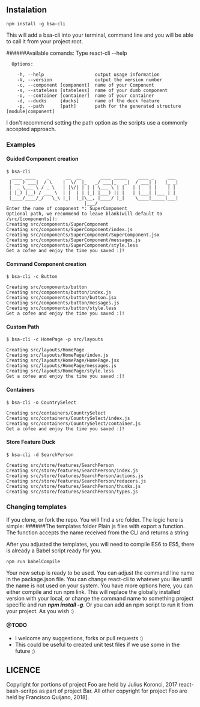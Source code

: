 ## Instalation
```
npm install -g bsa-cli
```

This will add a bsa-cli into your terminal, command line and you will be able to call it from your project root.
 
######Available comands:
Type react-cli --help

```
  Options:

    -h, --help                   output usage information
    -V, --version                output the version number
    -c, --component [component]  name of your Component
    -s, --stateless [stateless]  name of your dumb component
    -o, --container [container]  name of your container
    -d, --ducks     [ducks]      name of the duck feature
    -p, --path      [path]       path for the generated structure [module|component]

```
I don't recommend setting the path option as the scripts use a commonly accepted approach.

### Examples

#### Guided Component creation 
```
$ bsa-cli                                             
  ____ ____    _      __  __       ____ _____    ____ _     ___ 
 | __ ) ___|  / \    |  \/  |_   _/ ___|_   _|  / ___| |   |_ _|
 |  _ \___ \ / _ \   | |\/| | | | \___ \ | |   | |   | |    | | 
 | |_) |__) / ___ \  | |  | | |_| |___) || |   | |___| |___ | | 
 |____/____/_/   \_\ |_|  |_|\__, |____/ |_|    \____|_____|___|
                             |___/                              
Enter the name of component *: SuperComponent
Optional path, we recommend to leave blank(will default to /src/[components]):
Creating src/components/SuperComponent
Creating src/components/SuperComponent/index.js
Creating src/components/SuperComponent/SuperComponent.jsx
Creating src/components/SuperComponent/messages.js
Creating src/components/SuperComponent/style.less
Get a cofee and enjoy the time you saved :)!

```
#### Command Component creation 

```
$ bsa-cli -c Button                                             

Creating src/components/button
Creating src/components/button/index.js
Creating src/components/button/button.jsx
Creating src/components/button/messages.js
Creating src/components/button/style.less
Get a cofee and enjoy the time you saved :)!

```
#### Custom Path

```
$ bsa-cli -c HomePage -p src/layouts                                             

Creating src/layouts/HomePage
Creating src/layouts/HomePage/index.js
Creating src/layouts/HomePage/HomePage.jsx
Creating src/layouts/HomePage/messages.js
Creating src/layouts/HomePage/style.less
Get a cofee and enjoy the time you saved :)!

```
#### Containers 
```
$ bsa-cli -o CountrySelect                                            
                           
Creating src/containers/CountrySelect
Creating src/containers/CountrySelect/index.js
Creating src/containers/CountrySelect/container.js
Get a cofee and enjoy the time you saved :)!

```

#### Store Feature Duck
```
$ bsa-cli -d SearchPerson                                            
                           
Creating src/store/features/SearchPerson
Creating src/store/features/SearchPerson/index.js
Creating src/store/features/SearchPerson/actions.js
Creating src/store/features/SearchPerson/reducers.js
Creating src/store/features/SearchPerson/thunks.js
Creating src/store/features/SearchPerson/types.js

```
### Changing templates
If you clone, or fork the repo. You will find a src folder. The logic here is simple:
######The templates folder
Plain js files with export a function. The function accepts the name received from the CLI and returns a string
 
 After you adjusted the templates, you will need to compile ES6 to ES5, there is already a Babel script ready for you.
 
 ``` 
 npm run babelCompile
 ```
 
 Your new setup is ready to be used. You can adjust the command line 
 name in the package.json file. You can change react-cli to whatever you 
 like until the name is not used on your system. You have more options here, you can either 
 compile and run npm link. This will replace the globally installed version with your local, or 
 change the command name to something project specific and run ***npm install -g***. Or you can add an 
 npm script to run it from your project. As you wish :)
 
#### @TODO
- I welcome any suggestions, forks or pull requests :)
- This could be useful to created unit test files if we use some in the future ;)

## LICENCE 
Copyright for portions of project Foo are held by Julius Koronci, 2017 react-bash-scritps as part of project Bar. All other copyright for project Foo are held by Francisco Quijano, 2018].